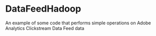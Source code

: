 # DataFeedHadoop
An example of some code that performs simple operations on Adobe Analytics Clickstream Data Feed data

